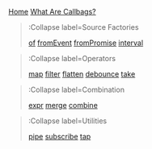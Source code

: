 [Home](/)
[What Are Callbags?](/what-are-callbags)


> :Collapse label=Source Factories
>
> [of](/factory/of)
> [fromEvent](/factory/from-event)
> [fromPromise](/factory/from-promise)
> [interval](/factory/interval)


> :Collapse label=Operators
>
> [map](/operator/map)
> [filter](/operator/filter)
> [flatten](/operator/flatten)
> [debounce](/operator/debounce)
> [take](/operator/take)


> :Collapse label=Combination
>
> [expr](/combine/expr)
> [merge](/combine/merge)
> [combine](/combine/combine)


> :Collapse label=Utilities
>
> [pipe](/util/pipe)
> [subscribe](/util/subscribe)
> [tap](/util/tap)